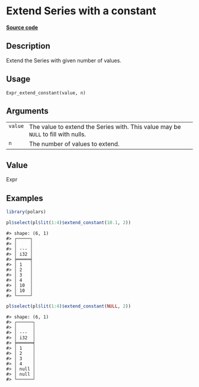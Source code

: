 

# Extend Series with a constant

[**Source code**](https://github.com/pola-rs/r-polars/tree/main/R/expr__expr.R#L3221)

## Description

Extend the Series with given number of values.

## Usage

<pre><code class='language-R'>Expr_extend_constant(value, n)
</code></pre>

## Arguments

<table>
<tr>
<td style="white-space: nowrap; font-family: monospace; vertical-align: top">
<code id="Expr_extend_constant_:_value">value</code>
</td>
<td>
The value to extend the Series with. This value may be <code>NULL</code>
to fill with nulls.
</td>
</tr>
<tr>
<td style="white-space: nowrap; font-family: monospace; vertical-align: top">
<code id="Expr_extend_constant_:_n">n</code>
</td>
<td>
The number of values to extend.
</td>
</tr>
</table>

## Value

Expr

## Examples

``` r
library(polars)

pl$select(pl$lit(1:4)$extend_constant(10.1, 2))
```

    #> shape: (6, 1)
    #> ┌─────┐
    #> │     │
    #> │ --- │
    #> │ i32 │
    #> ╞═════╡
    #> │ 1   │
    #> │ 2   │
    #> │ 3   │
    #> │ 4   │
    #> │ 10  │
    #> │ 10  │
    #> └─────┘

``` r
pl$select(pl$lit(1:4)$extend_constant(NULL, 2))
```

    #> shape: (6, 1)
    #> ┌──────┐
    #> │      │
    #> │ ---  │
    #> │ i32  │
    #> ╞══════╡
    #> │ 1    │
    #> │ 2    │
    #> │ 3    │
    #> │ 4    │
    #> │ null │
    #> │ null │
    #> └──────┘
